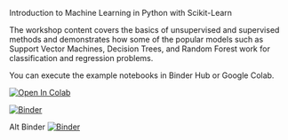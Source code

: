 Introduction to Machine Learning in Python with Scikit-Learn

The workshop content covers the basics of unsupervised and supervised methods and demonstrates how some of the popular models such as Support Vector Machines, Decision Trees, and Random Forest work for classification and regression problems.

You can execute the example notebooks in Binder Hub or Google Colab.

[![Open In Colab](https://colab.research.google.com/assets/colab-badge.svg)](https://colab.research.google.com/github/dmbala/Python-ML)


[![Binder](http://mybinder.org/badge_logo.svg)](https://mybinder.org/v2/gh/dmbala/binder-PyML/main)

Alt Binder  [![Binder](http://mybinder.org/badge_logo.svg)](https://mybinder.org/v2/gh/dmbala/binder-PyBigData/main)
